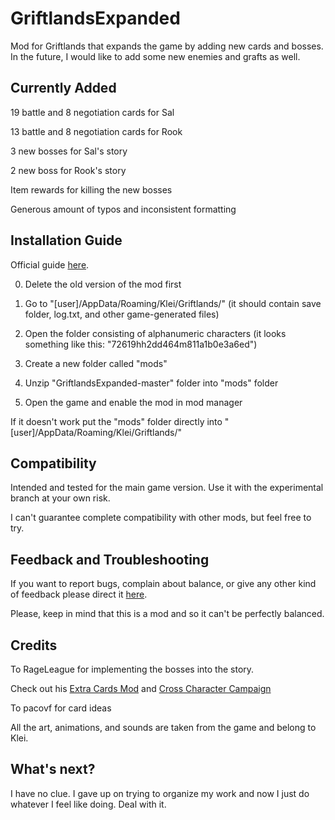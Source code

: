 # GriftlandsExpanded

Mod for Griftlands that expands the game by adding new cards and bosses. In the future, I would like to add some new enemies and grafts as well.

## Currently Added

19 battle and 8 negotiation cards for Sal

13 battle and 8 negotiation cards for Rook

3 new bosses for Sal's story

2 new boss for Rook's story

Item rewards for killing the new bosses

Generous amount of typos and inconsistent formatting

## Installation Guide

Official guide [here](https://forums.kleientertainment.com/forums/topic/116914-early-mod-support/).

0. Delete the old version of the mod first

1. Go to "[user]/AppData/Roaming/Klei/Griftlands/" (it should contain save folder, log.txt, and other game-generated files)
2. Open the folder consisting of alphanumeric characters (it looks something like this: "72619hh2dd464m811a1b0e3a6ed")
3. Create a new folder called "mods"
4. Unzip "GriftlandsExpanded-master" folder into "mods" folder
5. Open the game and enable the mod in mod manager

If it doesn't work put the "mods" folder directly into "[user]/AppData/Roaming/Klei/Griftlands/"

## Compatibility

Intended and tested for the main game version. Use it with the experimental branch at your own risk.

I can't guarantee complete compatibility with other mods, but feel free to try.

## Feedback and Troubleshooting

If you want to report bugs, complain about balance, or give any other kind of feedback please direct it [here](https://forums.kleientertainment.com/forums/topic/118889-custom-bosses-and-cards/).

Please, keep in mind that this is a mod and so it can't be perfectly balanced.

## Credits

To RageLeague for implementing the bosses into the story.

Check out his [Extra Cards Mod](https://github.com/RageLeague/GriftlandsExtraCardMod) and [Cross Character Campaign](https://github.com/RageLeague/CrossCharacterCampaign)

To pacovf for card ideas

All the art, animations, and sounds are taken from the game and belong to Klei.

## What's next?

I have no clue. I gave up on trying to organize my work and now I just do whatever I feel like doing. Deal with it.